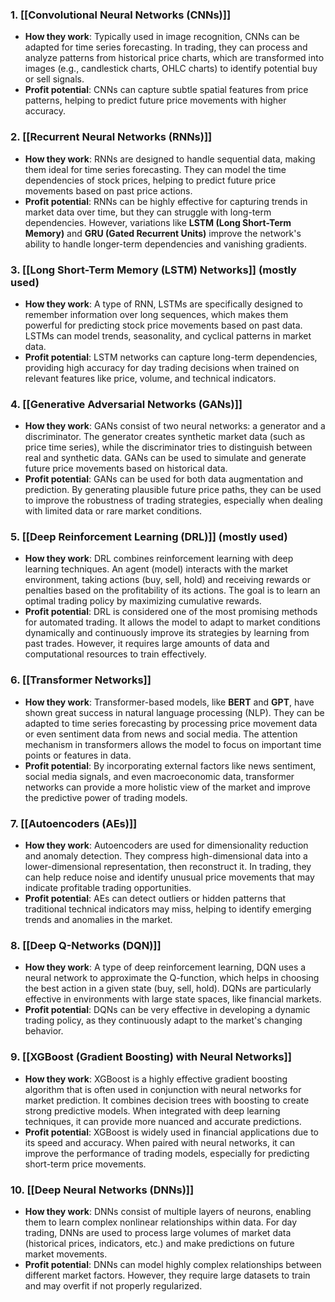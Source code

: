 ### 1. **[[Convolutional Neural Networks (CNNs)]]**

- **How they work**: Typically used in image recognition, CNNs can be adapted for time series forecasting. In trading, they can process and analyze patterns from historical price charts, which are transformed into images (e.g., candlestick charts, OHLC charts) to identify potential buy or sell signals.
- **Profit potential**: CNNs can capture subtle spatial features from price patterns, helping to predict future price movements with higher accuracy.

### 2. **[[Recurrent Neural Networks (RNNs)]]**

- **How they work**: RNNs are designed to handle sequential data, making them ideal for time series forecasting. They can model the time dependencies of stock prices, helping to predict future price movements based on past price actions.
- **Profit potential**: RNNs can be highly effective for capturing trends in market data over time, but they can struggle with long-term dependencies. However, variations like **LSTM (Long Short-Term Memory)** and **GRU (Gated Recurrent Units)** improve the network's ability to handle longer-term dependencies and vanishing gradients.

### 3. **[[Long Short-Term Memory (LSTM) Networks]]** (mostly used)

- **How they work**: A type of RNN, LSTMs are specifically designed to remember information over long sequences, which makes them powerful for predicting stock price movements based on past data. LSTMs can model trends, seasonality, and cyclical patterns in market data.
- **Profit potential**: LSTM networks can capture long-term dependencies, providing high accuracy for day trading decisions when trained on relevant features like price, volume, and technical indicators.

### 4. **[[Generative Adversarial Networks (GANs)]]**

- **How they work**: GANs consist of two neural networks: a generator and a discriminator. The generator creates synthetic market data (such as price time series), while the discriminator tries to distinguish between real and synthetic data. GANs can be used to simulate and generate future price movements based on historical data.
- **Profit potential**: GANs can be used for both data augmentation and prediction. By generating plausible future price paths, they can be used to improve the robustness of trading strategies, especially when dealing with limited data or rare market conditions.

### 5. **[[Deep Reinforcement Learning (DRL)]]** (mostly used)
- **How they work**: DRL combines reinforcement learning with deep learning techniques. An agent (model) interacts with the market environment, taking actions (buy, sell, hold) and receiving rewards or penalties based on the profitability of its actions. The goal is to learn an optimal trading policy by maximizing cumulative rewards.
- **Profit potential**: DRL is considered one of the most promising methods for automated trading. It allows the model to adapt to market conditions dynamically and continuously improve its strategies by learning from past trades. However, it requires large amounts of data and computational resources to train effectively.

### 6. **[[Transformer Networks]]**

- **How they work**: Transformer-based models, like **BERT** and **GPT**, have shown great success in natural language processing (NLP). They can be adapted to time series forecasting by processing price movement data or even sentiment data from news and social media. The attention mechanism in transformers allows the model to focus on important time points or features in data.
- **Profit potential**: By incorporating external factors like news sentiment, social media signals, and even macroeconomic data, transformer networks can provide a more holistic view of the market and improve the predictive power of trading models.

### 7. **[[Autoencoders (AEs)]]**

- **How they work**: Autoencoders are used for dimensionality reduction and anomaly detection. They compress high-dimensional data into a lower-dimensional representation, then reconstruct it. In trading, they can help reduce noise and identify unusual price movements that may indicate profitable trading opportunities.
- **Profit potential**: AEs can detect outliers or hidden patterns that traditional technical indicators may miss, helping to identify emerging trends and anomalies in the market.

### 8. **[[Deep Q-Networks (DQN)]]**

- **How they work**: A type of deep reinforcement learning, DQN uses a neural network to approximate the Q-function, which helps in choosing the best action in a given state (buy, sell, hold). DQNs are particularly effective in environments with large state spaces, like financial markets.
- **Profit potential**: DQNs can be very effective in developing a dynamic trading policy, as they continuously adapt to the market's changing behavior.

### 9. **[[XGBoost (Gradient Boosting) with Neural Networks]]**

- **How they work**: XGBoost is a highly effective gradient boosting algorithm that is often used in conjunction with neural networks for market prediction. It combines decision trees with boosting to create strong predictive models. When integrated with deep learning techniques, it can provide more nuanced and accurate predictions.
- **Profit potential**: XGBoost is widely used in financial applications due to its speed and accuracy. When paired with neural networks, it can improve the performance of trading models, especially for predicting short-term price movements.

### 10. **[[Deep Neural Networks (DNNs)]]**

- **How they work**: DNNs consist of multiple layers of neurons, enabling them to learn complex nonlinear relationships within data. For day trading, DNNs are used to process large volumes of market data (historical prices, indicators, etc.) and make predictions on future market movements.
- **Profit potential**: DNNs can model highly complex relationships between different market factors. However, they require large datasets to train and may overfit if not properly regularized.